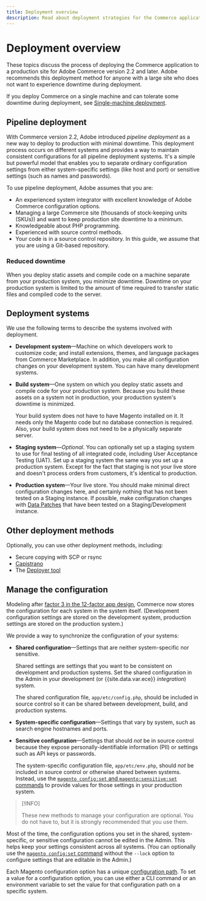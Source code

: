 ```yaml
---
title: Deployment overview
description: Read about deployment strategies for the Commerce application.
---
```


# Deployment overview

These topics discuss the process of deploying the Commerce application to a production site for Adobe Commerce version 2.2 and later. Adobe recommends this deployment method for anyone with a large site who does not want to experience downtime during deployment.

If you deploy Commerce on a single machine and can tolerate some downtime during deployment, see [Single-machine deployment](../deployment/single-machine.md).

## Pipeline deployment

With Commerce version 2.2, Adobe introduced _pipeline deployment_ as a new way to deploy to production with minimal downtime. This deployment process occurs on different systems and provides a way to maintain consistent configurations for all pipeline deployment systems. It's a simple but powerful model that enables you to separate ordinary configuration settings from either system-specific settings (like host and port) or sensitive settings (such as names and passwords).

To use pipeline deployment, Adobe assumes that you are:

- An experienced system integrator with excellent knowledge of Adobe Commerce configuration options.
- Managing a large Commerce site (thousands of stock-keeping units (SKUs)) and want to keep production site downtime to a minimum.
- Knowledgeable about PHP programming.
- Experienced with source control methods.
- Your code is in a source control repository. In this guide, we assume that you are using a Git-based repository.

### Reduced downtime

When you deploy static assets and compile code on a machine separate from your production system, you minimize downtime. Downtime on your production system is limited to the amount of time required to transfer static files and compiled code to the server.

## Deployment systems

We use the following terms to describe the systems involved with deployment.

- **Development system**—Machine on which developers work to customize code; and install extensions, themes, and language packages from Commerce Marketplace. In addition, you make all configuration changes on your development system. You can have many development systems.

- **Build system**—One system on which you deploy static assets and compile code for your production system. Because you build these assets on a system not in production, your production system's downtime is minimized.

  Your build system does not have to have Magento installed on it. It needs only the Magento code but no database connection is required. Also, your build system does not need to be a physically separate server.

- **Staging system**—_Optional_. You can optionally set up a staging system to use for final testing of all integrated code, including User Acceptance Testing (UAT). Set up a staging system the same way you set up a production system. Except for the fact that staging is not your live store and doesn't process orders from customers, it's identical to production.

- **Production system**—Your live store. You should make minimal direct configuration changes here, and certainly nothing that has not been tested on a Staging instance. If possible, make configuration changes with [Data Patches](https://developer.adobe.com/commerce/php/development/components/declarative-schema/patches/) that have been tested on a Staging/Development instance.

## Other deployment methods

Optionally, you can use other deployment methods, including:

- Secure copying with SCP or rsync
- [Capistrano](http://capistranorb.com/documentation/overview/what-is-capistrano)
- The [Deployer tool](https://deployer.org/)

## Manage the configuration

Modeling after [factor 3 in the 12-factor app design](https://12factor.net/config), Commerce now stores the configuration for each system in the system itself. (Development configuration settings are stored on the development system, production settings are stored on the production system.)

We provide a way to synchronize the configuration of your systems:

- **Shared configuration**—Settings that are neither system-specific nor sensitive.

   Shared settings are settings that you want to be consistent on development and production systems. Set the shared configuration in the Admin in your development (or {{site.data.var.ece}} _integration_) system.

   The shared configuration file, `app/etc/config.php`, should be included in source control so it can be shared between development, build, and production systems.

- **System-specific configuration**—Settings that vary by system, such as search engine hostnames and ports.

- **Sensitive configuration**—Settings that should _not_ be in source control because they expose personally-identifiable information (PII) or settings such as API keys or passwords.

   The system-specific configuration file, `app/etc/env.php`, should _not_ be included in source control or otherwise shared between systems. Instead, use the [`magento config:set` and `magento:sensitive:set` commands](../cli/set-configuration-values.md) to provide values for those settings in your production system.

>[!INFO]
>
>These new methods to manage your configuration are optional. You do not have to, but it is strongly recommended that you use them.

Most of the time, the configuration options you set in the shared, system-specific, or sensitive configuration cannot be edited in the Admin. This helps keep your settings consistent across all systems. (You can optionally use the [`magento config:set` command](../cli/set-configuration-values.md) without the `--lock` option to configure settings that are editable in the Admin.)

Each Magento configuration option has a unique [configuration path]({{}}). To set a value for a configuration option, you can use either a CLI command or an environment variable to set the value for that configuration path on a specific system.
